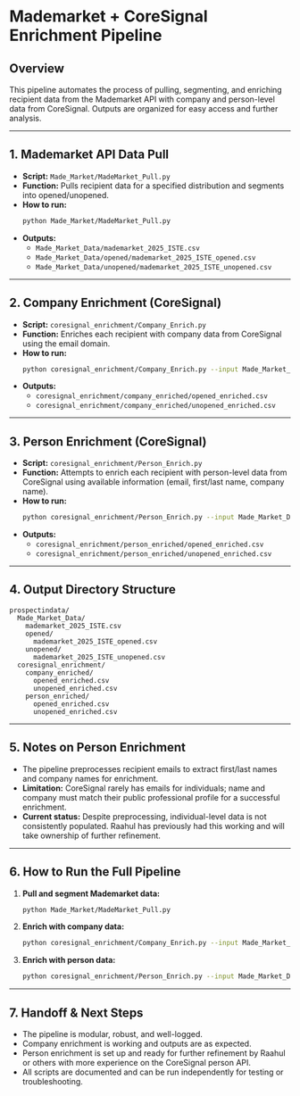 # Mademarket + CoreSignal Enrichment Pipeline

## Overview
This pipeline automates the process of pulling, segmenting, and enriching recipient data from the Mademarket API with company and person-level data from CoreSignal. Outputs are organized for easy access and further analysis.

---

## 1. Mademarket API Data Pull
- **Script:** `Made_Market/MadeMarket_Pull.py`
- **Function:** Pulls recipient data for a specified distribution and segments into opened/unopened.
- **How to run:**
  ```sh
  python Made_Market/MadeMarket_Pull.py
  ```
- **Outputs:**
  - `Made_Market_Data/mademarket_2025_ISTE.csv`
  - `Made_Market_Data/opened/mademarket_2025_ISTE_opened.csv`
  - `Made_Market_Data/unopened/mademarket_2025_ISTE_unopened.csv`

---

## 2. Company Enrichment (CoreSignal)
- **Script:** `coresignal_enrichment/Company_Enrich.py`
- **Function:** Enriches each recipient with company data from CoreSignal using the email domain.
- **How to run:**
  ```sh
  python coresignal_enrichment/Company_Enrich.py --input Made_Market_Data/opened/mademarket_2025_ISTE_opened.csv --output coresignal_enrichment/company_enriched/opened_enriched.csv
  ```
- **Outputs:**
  - `coresignal_enrichment/company_enriched/opened_enriched.csv`
  - `coresignal_enrichment/company_enriched/unopened_enriched.csv`

---

## 3. Person Enrichment (CoreSignal)
- **Script:** `coresignal_enrichment/Person_Enrich.py`
- **Function:** Attempts to enrich each recipient with person-level data from CoreSignal using available information (email, first/last name, company name).
- **How to run:**
  ```sh
  python coresignal_enrichment/Person_Enrich.py --input Made_Market_Data/opened/mademarket_2025_ISTE_opened.csv --output coresignal_enrichment/person_enriched/opened_enriched.csv
  ```
- **Outputs:**
  - `coresignal_enrichment/person_enriched/opened_enriched.csv`
  - `coresignal_enrichment/person_enriched/unopened_enriched.csv`

---

## 4. Output Directory Structure
```
prospectindata/
  Made_Market_Data/
    mademarket_2025_ISTE.csv
    opened/
      mademarket_2025_ISTE_opened.csv
    unopened/
      mademarket_2025_ISTE_unopened.csv
  coresignal_enrichment/
    company_enriched/
      opened_enriched.csv
      unopened_enriched.csv
    person_enriched/
      opened_enriched.csv
      unopened_enriched.csv
```

---

## 5. Notes on Person Enrichment
- The pipeline preprocesses recipient emails to extract first/last names and company names for enrichment.
- **Limitation:** CoreSignal rarely has emails for individuals; name and company must match their public professional profile for a successful enrichment.
- **Current status:** Despite preprocessing, individual-level data is not consistently populated. Raahul has previously had this working and will take ownership of further refinement.

---

## 6. How to Run the Full Pipeline
1. **Pull and segment Mademarket data:**
   ```sh
   python Made_Market/MadeMarket_Pull.py
   ```
2. **Enrich with company data:**
   ```sh
   python coresignal_enrichment/Company_Enrich.py --input Made_Market_Data/opened/mademarket_2025_ISTE_opened.csv --output coresignal_enrichment/company_enriched/opened_enriched.csv
   ```
3. **Enrich with person data:**
   ```sh
   python coresignal_enrichment/Person_Enrich.py --input Made_Market_Data/opened/mademarket_2025_ISTE_opened.csv --output coresignal_enrichment/person_enriched/opened_enriched.csv
   ```

---

## 7. Handoff & Next Steps
- The pipeline is modular, robust, and well-logged.
- Company enrichment is working and outputs are as expected.
- Person enrichment is set up and ready for further refinement by Raahul or others with more experience on the CoreSignal person API.
- All scripts are documented and can be run independently for testing or troubleshooting. 